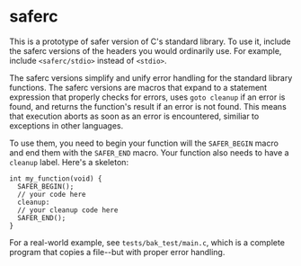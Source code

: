 # saferc

This is a prototype of safer version of C's standard library. To use it,
include the saferc versions of the headers you would ordinarily use. For
example, include `<saferc/stdio>` instead of `<stdio>`.

The saferc versions simplify and unify error handling for the standard
library functions. The saferc versions are macros that expand to a
statement expression that properly checks for errors, uses 
`goto cleanup` if an error is found, and returns the function's result
if an error is not found. This means that execution aborts as soon as
an error is encountered, similiar to exceptions in other languages.

To use them, you need to begin your function will the `SAFER_BEGIN` macro
and end them with the `SAFER_END` macro. Your function also needs to have
a `cleanup` label. Here's a skeleton:

    int my_function(void) {
      SAFER_BEGIN();
      // your code here
      cleanup:
      // your cleanup code here
      SAFER_END();
    }

For a real-world example, see `tests/bak_test/main.c`, which is a complete
program that copies a file--but with proper error handling.
